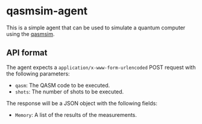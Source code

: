 # qasmsim-agent

This is a simple agent that can be used to simulate a quantum computer using the [qasmsim](https://github.com/delapuente/qasmsim).

## API format

The agent expects a `application/x-www-form-urlencoded` POST request with the following parameters:

- `qasm`: The QASM code to be executed.
- `shots`: The number of shots to be executed.

The response will be a JSON object with the following fields:

- `Memory`: A list of the results of the measurements.
